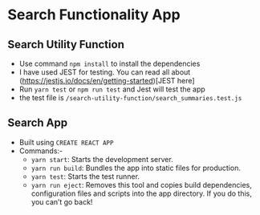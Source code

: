 # Search Functionality App

## Search Utility Function
- Use command `npm install` to install the dependencies 
- I have used JEST for testing. You can read all about (https://jestjs.io/docs/en/getting-started)[JEST here]
- Run `yarn test` or `npm run test` and Jest will test the app
- the test file is `/search-utility-function/search_summaries.test.js`



## Search App
- Built using `CREATE REACT APP`
- Commands:-
  - `yarn start`: Starts the development server.
  - `yarn run build`: Bundles the app into static files for production.
  - `yarn test`: Starts the test runner.
  - `yarn run eject`: Removes this tool and copies build dependencies, configuration files and scripts into the app directory. If you do this, you can’t go back!
